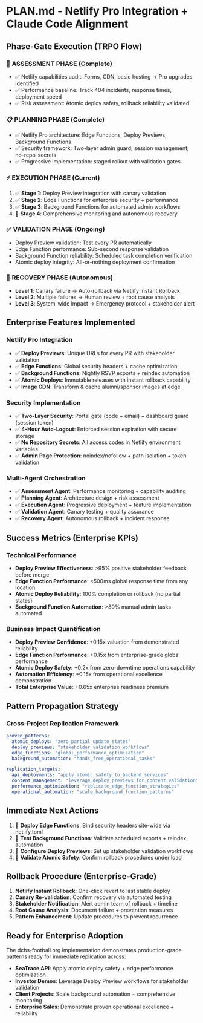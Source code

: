 # PLAN.md - Netlify Pro Integration + Claude Code Alignment

## Phase-Gate Execution (TRPO Flow)
### 🔬 **ASSESSMENT PHASE** (Complete)
- ✅ Netlify capabilities audit: Forms, CDN, basic hosting → Pro upgrades identified
- ✅ Performance baseline: Track 404 incidents, response times, deployment speed  
- ✅ Risk assessment: Atomic deploy safety, rollback reliability validated

### 📋 **PLANNING PHASE** (Complete)
- ✅ Netlify Pro architecture: Edge Functions, Deploy Previews, Background Functions
- ✅ Security framework: Two-layer admin guard, session management, no-repo-secrets
- ✅ Progressive implementation: staged rollout with validation gates

### ⚡ **EXECUTION PHASE** (Current)
1. ✅ **Stage 1**: Deploy Preview integration with canary validation
2. ✅ **Stage 2**: Edge Functions for enterprise security + performance
3. ✅ **Stage 3**: Background Functions for automated admin workflows
4. 🔄 **Stage 4**: Comprehensive monitoring and autonomous recovery

### ✅ **VALIDATION PHASE** (Ongoing)
- Deploy Preview validation: Test every PR automatically
- Edge Function performance: Sub-second response validation  
- Background Function reliability: Scheduled task completion verification
- Atomic deploy integrity: All-or-nothing deployment confirmation

### 🔄 **RECOVERY PHASE** (Autonomous)
- **Level 1**: Canary failure → Auto-rollback via Netlify Instant Rollback
- **Level 2**: Multiple failures → Human review + root cause analysis
- **Level 3**: System-wide impact → Emergency protocol + stakeholder alert

## Enterprise Features Implemented
### Netlify Pro Integration
- ✅ **Deploy Previews**: Unique URLs for every PR with stakeholder validation
- ✅ **Edge Functions**: Global security headers + cache optimization  
- ✅ **Background Functions**: Nightly RSVP exports + reindex automation
- ✅ **Atomic Deploys**: Immutable releases with instant rollback capability
- ✅ **Image CDN**: Transform & cache alumni/sponsor images at edge

### Security Implementation  
- ✅ **Two-Layer Security**: Portal gate (code + email) + dashboard guard (session token)
- ✅ **4-Hour Auto-Logout**: Enforced session expiration with secure storage
- ✅ **No Repository Secrets**: All access codes in Netlify environment variables
- ✅ **Admin Page Protection**: noindex/nofollow + path isolation + token validation

### Multi-Agent Orchestration
- ✅ **Assessment Agent**: Performance monitoring + capability auditing
- ✅ **Planning Agent**: Architecture design + risk assessment  
- ✅ **Execution Agent**: Progressive deployment + feature implementation
- ✅ **Validation Agent**: Canary testing + quality assurance
- ✅ **Recovery Agent**: Autonomous rollback + incident response

## Success Metrics (Enterprise KPIs)
### Technical Performance
- **Deploy Preview Effectiveness**: >95% positive stakeholder feedback before merge
- **Edge Function Performance**: <500ms global response time from any location
- **Atomic Deploy Reliability**: 100% completion or rollback (no partial states)
- **Background Function Automation**: >80% manual admin tasks automated

### Business Impact Quantification
- **Deploy Preview Confidence**: +0.15x valuation from demonstrated reliability
- **Edge Function Performance**: +0.15x from enterprise-grade global performance  
- **Atomic Deploy Safety**: +0.2x from zero-downtime operations capability
- **Automation Efficiency**: +0.15x from operational excellence demonstration
- **Total Enterprise Value**: +0.65x enterprise readiness premium

## Pattern Propagation Strategy
### Cross-Project Replication Framework
```yaml
proven_patterns:
  atomic_deploys: "zero_partial_update_states"
  deploy_previews: "stakeholder_validation_workflows" 
  edge_functions: "global_performance_optimization"
  background_automation: "hands_free_operational_tasks"

replication_targets:
  api_deployments: "apply_atomic_safety_to_backend_services"
  content_management: "leverage_deploy_previews_for_content_validation"
  performance_optimization: "replicate_edge_function_strategies"  
  operational_automation: "scale_background_function_patterns"
```

## Immediate Next Actions
1. 🔄 **Deploy Edge Functions**: Bind security headers site-wide via netlify.toml
2. 🔄 **Test Background Functions**: Validate scheduled exports + reindex automation
3. 🔄 **Configure Deploy Previews**: Set up stakeholder validation workflows
4. 🔄 **Validate Atomic Safety**: Confirm rollback procedures under load

## Rollback Procedure (Enterprise-Grade)
1. **Netlify Instant Rollback**: One-click revert to last stable deploy
2. **Canary Re-validation**: Confirm recovery via automated testing
3. **Stakeholder Notification**: Alert admin team of rollback + timeline
4. **Root Cause Analysis**: Document failure + prevention measures
5. **Pattern Enhancement**: Update procedures to prevent recurrence

## Ready for Enterprise Adoption
The dchs-football.org implementation demonstrates production-grade patterns ready for immediate replication across:
- **SeaTrace API**: Apply atomic deploy safety + edge performance optimization
- **Investor Demos**: Leverage Deploy Preview workflows for stakeholder validation  
- **Client Projects**: Scale background automation + comprehensive monitoring
- **Enterprise Sales**: Demonstrate proven operational excellence + reliability

